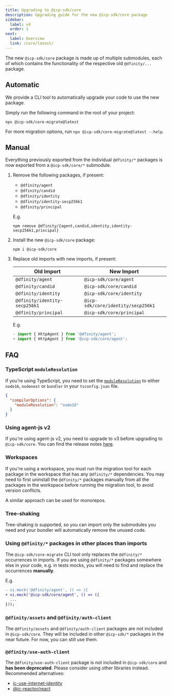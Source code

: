 ```yaml
---
title: Upgrading to @icp-sdk/core
description: Upgrading guide for the new @icp-sdk/core package
sidebar:
  label: v4
  order: 1
next:
  label: Overview
  link: /core/latest/
---
```


The new `@icp-sdk/core` package is made up of multiple submodules, each of which contains the functionality of the respective old `@dfinity/...` package.

## Automatic

We provide a CLI tool to automatically upgrade your code to use the new package.

Simply run the following command in the root of your project:

```shell
npx @icp-sdk/core-migrate@latest
```

For more migration options, run `npx @icp-sdk/core-migrate@latest --help`.

## Manual

Everything previously exported from the individual `@dfinity/*` packages is now
exported from a `@icp-sdk/core/*` submodule.

1. Remove the following packages, if present:
   - `@dfinity/agent`
   - `@dfinity/candid`
   - `@dfinity/identity`
   - `@dfinity/identity-secp256k1`
   - `@dfinity/principal`

   E.g.

   ```shell
   npm remove @dfinity/{agent,candid,identity,identity-secp256k1,principal}
   ```

2. Install the new `@icp-sdk/core` package:

   ```shell
   npm i @icp-sdk/core
   ```

3. Replace old imports with new imports, if present:

   | Old Import                    | New Import                         |
   | ----------------------------- | ---------------------------------- |
   | `@dfinity/agent`              | `@icp-sdk/core/agent`              |
   | `@dfinity/candid`             | `@icp-sdk/core/candid`             |
   | `@dfinity/identity`           | `@icp-sdk/core/identity`           |
   | `@dfinity/identity-secp256k1` | `@icp-sdk/core/identity/secp256k1` |
   | `@dfinity/principal`          | `@icp-sdk/core/principal`          |

   E.g.

   ```ts
   - import { HttpAgent } from '@dfinity/agent';
   + import { HttpAgent } from '@icp-sdk/core/agent';
   ```

## FAQ

### TypeScript `moduleResolution`

If you're using TypeScript, you need to set the [`moduleResolution`](https://www.typescriptlang.org/tsconfig/#moduleResolution) to either `node16`, `nodenext` or `bundler` in your `tsconfig.json` file.

```json
{
  "compilerOptions": {
    "moduleResolution": "node16"
  }
}
```

### Using agent-js v2

If you're using agent-js v2, you need to upgrade to v3 before upgrading to `@icp-sdk/core`. You can find the release notes [here](https://js.icp.build/core/release-notes/v300/).

### Workspaces

If you're using a workspace, you must run the migration tool for each package in the workspace that has any `@dfinity/*` dependencies. You may need to first uninstall the `@dfinity/*` packages manually from all the packages in the workspace before running the migration tool, to avoid version conflicts.

A similar approach can be used for monorepos.

### Tree-shaking

Tree-shaking is supported, so you can import only the submodules you need and your bundler will automatically remove the unused code.

### Using `@dfinity/*` packages in other places than imports

The `@icp-sdk/core-migrate` CLI tool only replaces the `@dfinity/*` occurrences in imports. If you are using `@dfinity/*` packages somewhere else in your code, e.g. in tests mocks, you will need to find and replace the occurrences **manually**.

E.g.

```diff
- vi.mock('@dfinity/agent', () => ({
+ vi.mock('@icp-sdk/core/agent', () => ({
  ...
}));
```

### `@dfinity/assets` and `@dfinity/auth-client`

The `@dfinity/assets` and `@dfinity/auth-client` packages are not included in `@icp-sdk/core`. They will be included in other `@icp-sdk/*` packages in the near future. For now, you can still use them.

### `@dfinity/use-auth-client`

The `@dfinity/use-auth-client` package is not included in `@icp-sdk/core` and **has been deprecated**. Please consider using other libraries instead. Recommended alternatives:

- [ic-use-internet-identity](https://www.npmjs.com/package/ic-use-internet-identity)
- [@ic-reactor/react](https://www.npmjs.com/package/@ic-reactor/react)
